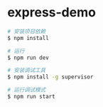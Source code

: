 # express-demo

```bash
# 安装项目依赖
$ npm install

# 运行
$ npm run dev

# 安装调试工具
$ npm install -g supervisor

# 运行调试模式
$ npm run start
```
